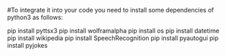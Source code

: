 #To integrate it into your code you need to install some dependencies of python3 as follows:

pip install pyttsx3
pip install wolframalpha
pip install os
pip install datetime
pip install wikipedia
pip install SpeechRecognition
pip install pyautogui
pip install pyjokes
